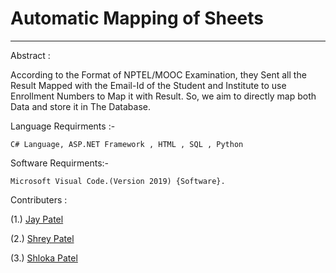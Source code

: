<h1>Automatic Mapping of Sheets</h1>

<hr/>
  
Abstract : 

According to the Format of NPTEL/MOOC Examination, they Sent all the Result Mapped with the Email-Id of the Student and Institute to use Enrollment Numbers to Map it with Result. So, we aim to directly map both Data and store it in The Database.

Language Requirments :- 

```C# Language, ASP.NET Framework , HTML , SQL , Python```

Software Requirments:- 

```Microsoft Visual Code.(Version 2019) {Software}. ```

Contributers :

(1.) [Jay Patel](https://github.com/jaytpatel18)

(2.) [Shrey Patel](https://github.com/ShreyPatel4)

(3.) [Shloka Patel](https://github.com/shloka1309)

